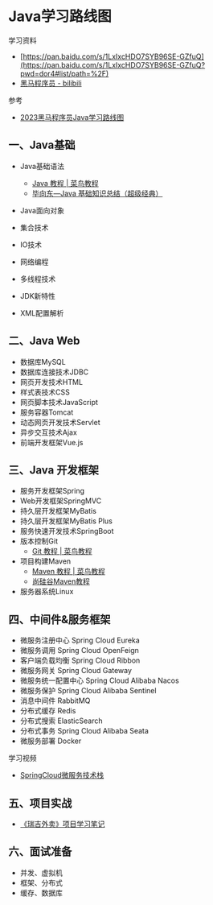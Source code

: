 # Java学习路线图

学习资料

- [https://pan.baidu.com/s/1LxIxcHDO7SYB96SE-GZfuQ](https://pan.baidu.com/s/1LxIxcHDO7SYB96SE-GZfuQ?pwd=dor4#list/path=%2F)
- [黑马程序员 - bilibili](https://space.bilibili.com/37974444)

参考
- [2023黑马程序员Java学习路线图](https://www.bilibili.com/read/cv9965357)

## 一、Java基础

- Java基础语法 
    - [Java 教程 | 菜鸟教程](https://www.runoob.com/java/java-tutorial.html)
    - [毕向东—Java 基础知识总结（超级经典）](https://www.cnblogs.com/In-order-to-tomorrow/p/3652315.html)

- Java面向对象
- 集合技术
- IO技术
- 网络编程
- 多线程技术
- JDK新特性
- XML配置解析


## 二、Java Web

- 数据库MySQL
- 数据库连接技术JDBC
- 网页开发技术HTML
- 样式表技术CSS
- 网页脚本技术JavaScript
- 服务容器Tomcat
- 动态网页开发技术Servlet
- 异步交互技术Ajax
- 前端开发框架Vue.js

## 三、Java 开发框架

- 服务开发框架Spring
- Web开发框架SpringMVC
- 持久层开发框架MyBatis
- 持久层开发框架MyBatis Plus
- 服务快速开发技术SpringBoot
- 版本控制Git
    - [Git 教程 | 菜鸟教程](https://www.runoob.com/git/git-tutorial.html)
- 项目构建Maven
    - [Maven 教程 | 菜鸟教程](https://www.runoob.com/maven/maven-tutorial.html)
    - [尚硅谷Maven教程](/blog/maven/index.md)
- 服务器系统Linux

## 四、中间件&服务框架

- 微服务注册中心 Spring Cloud Eureka
- 微服务调用 Spring Cloud OpenFeign
- 客户端负载均衡 Spring Cloud Ribbon
- 微服务网关 Spring Cloud Gateway
- 微服务统一配置中心 Spring Cloud Alibaba Nacos
- 微服务保护 Spring Cloud Alibaba Sentinel
- 消息中间件 RabbitMQ
- 分布式缓存 Redis
- 分布式搜索 ElasticSearch
- 分布式事务 Spring Cloud Alibaba Seata
- 微服务部署 Docker

学习视频

- [SpringCloud微服务技术栈](/blog/microservices/index.md)

## 五、项目实战

- [《瑞吉外卖》项目学习笔记](/blog/reggie-doc/README.md) 

## 六、面试准备

- 并发、虚拟机
- 框架、分布式
- 缓存、数据库
